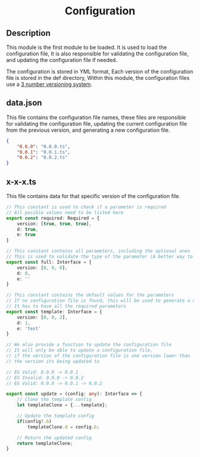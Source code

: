 <h1 align="center">
    Configuration
</h1>

## Description

This module is the first module to be loaded. It is used to load the configuration file,
It is also responsible for validating the configuration file, and updating the configuration file if needed.

The configuration is stored in YML format, Each version of the configuration file is stored in the def directory,
Within this module, the configuration files use a [3 number versioning system](https://en.wikipedia.org/wiki/Software_versioning).

## data.json

This file contains the configuration file names, these files are responsible for validating the configuration file,
updating the current configuration file from the previous version, and generating a new configuration file.

```json
{
    "0.0.0": "0.0.0.ts",
    "0.0.1": "0.0.1.ts", 
    "0.0.2": "0.0.2.ts"
}
```

## x-x-x.ts

This file contains data for that specific version of the configuration file.

```typescript
// This constant is used to check if a parameter is required
// All posible values need to be listed here
export const required: Required = {
    version: [true, true, true],
    d: true,
    e: true
}

// This constant contains all parameters, including the optional ones
// This is used to validate the type of the parameter (A better way to do this would be an array that specifies the /// type of the parameter)
export const full: Interface = {
    version: [0, 0, 0],
    d: 0,
    e: ''
}

// This constant contains the default values for the parameters
// If no configuration file is found, this will be used to generate a new configuration file
// It has to have all the required parameters
export const template: Interface = {
    version: [0, 0, 2],
    d: 1,
    e: 'test'
}

// We also provide a function to update the configuration file
// It will only be able to update a configuration file,
// if the version of the configuration file is one version lower than 
// the version its being updated to

// EG Valid: 0.0.0 -> 0.0.1
// EG Invalid: 0.0.0 -> 0.0.2
// EG Valid: 0.0.0 -> 0.0.1 -> 0.0.2

export const update = (config: any): Interface => {
    // Clone the template config
    let templateClone = {...template};

    // Update the template config
    if(config?.b)
        templateClone.d = config.b;

    // Return the updated config
    return templateClone;
}
```
